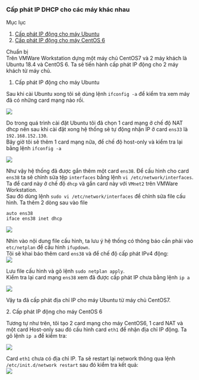 ### Cấp phát IP DHCP cho các máy khác nhau  
Mục lục  
1. [Cấp phát IP động cho máy Ubuntu](#1)  
2. [Cấp phát IP động cho máy CentOS 6](#2)  

Chuẩn bị  
Trên VMWare Workstation dựng một máy chủ CentOS7 và 2 máy khách là Ubuntu 18.4 và CentOS 6. Ta sẽ tiến hành cấp phát IP động cho 2 máy khách từ máy chủ.  

<a name="1"></a>
1. Cấp phát IP động cho máy Ubuntu 

Sau khi cài Ubuntu xong tôi sẽ dùng lệnh `ifconfig -a` để kiểm tra xem máy đã có những card mạng nào rồi.    

<img src="https://i.imgur.com/BjGrthI.png">

Do trong quá trình cài đặt Ubuntu tôi đã chọn 1 card mạng ở chế độ NAT dhcp nên sau khi cài đặt xong hệ thống sẽ tự động nhận IP ở card `ens33` là `192.168.152.130`.  
Bây giờ tôi sẽ thêm 1 card mạng nữa, để chế độ host-only và kiểm tra lại bằng lệnh `ifconfig -a`  

<img src="https://i.imgur.com/UprbHAt.png">  

Như vậy hệ thống đã được gắn thêm một card `ens38`. 
Để cấu hình cho card `ens38` ta sẽ chỉnh sửa tệp `interfaces` bằng lệnh `vi /etc/network/interfaces`. Ta để card này ở chế độ `dhcp` và gắn card này với `VMnet2` trên VMWare Workstation.  
Sau đó dùng lệnh `sudo vi /etc/network/interfaces` để chỉnh sửa file cấu hình. Ta thêm 2 dòng sau vào file
```
auto ens38
iface ens38 inet dhcp
```
<img src="https://i.imgur.com/V5NjRWX.png"> 

Nhìn vào nội dung file cấu hình, ta lưu ý hệ thống có thông báo cần phải vào `etc/netplan` để cấu hình `ifupdown`.   
Tôi sẽ khai báo thêm card `ens38` và để chế độ cấp phát IPv4 động:  
<img src="https://i.imgur.com/PJ6tQUE.png"> 

Lưu file cấu hình và gõ lệnh `sudo netplan apply`.  
Kiểm tra lại card mạng `ens38` xem đã được cấp phát IP chưa bằng lệnh `ip a`  

<img src="https://i.imgur.com/MqoqtkJ.png">  

Vậy ta đã cấp phát địa chỉ IP cho máy Ubuntu từ máy chủ CentOS7.  

<a name="2"></a>
2. Cấp phát IP động cho máy CentOS 6  

Tương tự như trên, tôi tạo 2 card mạng cho máy CentOS6, 1 card NAT và một card Host-only sau đó cấu hình card `eth1` để nhận địa chỉ IP động.
Ta gõ lệnh `ip a` để kiểm tra:  
  
<img src="https://i.imgur.com/KJKEXle.png">  

Card `eth1` chưa có địa chỉ IP. Ta sẽ restart lại network thông qua lệnh `/etc/init.d/network restart` sau đó kiểm tra kết quả:  
<img src="https://i.imgur.com/2X2NRUC.png">  


